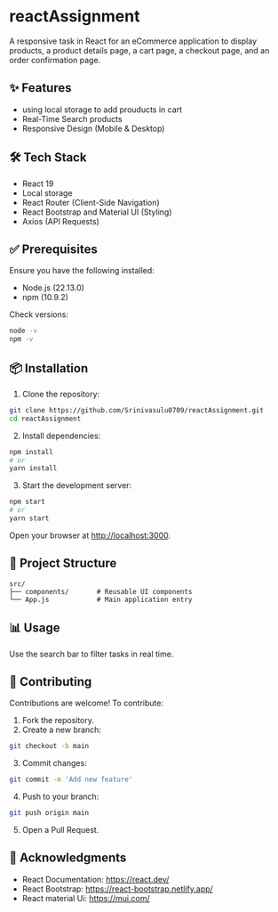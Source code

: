# reactAssignment

A responsive task in React for an eCommerce application to display products, a product details page, a cart page, a checkout page, and an order confirmation page.

## ✨ Features

- using local storage to add prouducts in cart
- Real-Time Search products
- Responsive Design (Mobile & Desktop)


## 🛠️ Tech Stack

- React 19
- Local storage
- React Router (Client-Side Navigation)
- React Bootstrap and Material UI (Styling)
- Axios (API Requests)

## ✅ Prerequisites

Ensure you have the following installed:

- Node.js (22.13.0)
- npm (10.9.2) 

Check versions:

```bash
node -v
npm -v
```

## 📦 Installation

1. Clone the repository:

```bash
git clone https://github.com/Srinivasulu0709/reactAssignment.git
cd reactAssignment
```

2. Install dependencies:

```bash
npm install
# or
yarn install
```

3. Start the development server:

```bash
npm start
# or
yarn start
```

Open your browser at [http://localhost:3000](http://localhost:3000).

## 📁 Project Structure

```
src/
├── components/       # Reusable UI components
└── App.js            # Main application entry
```

## 📊 Usage

 Use the search bar to filter tasks in real time.



## 🤝 Contributing

Contributions are welcome! To contribute:

1. Fork the repository.
2. Create a new branch:

```bash
git checkout -b main
```

3. Commit changes:

```bash
git commit -m 'Add new feature'
```

4. Push to your branch:

```bash
git push origin main
```

5. Open a Pull Request.


## 🙌 Acknowledgments

- React Documentation: https://react.dev/
- React Bootstrap: https://react-bootstrap.netlify.app/
- React material Ui: https://mui.com/



